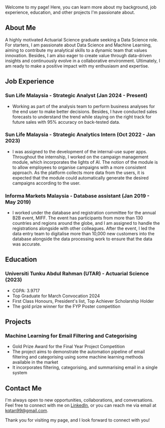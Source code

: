 Welcome to my page! Here, you can learn more about my background, job experience, education, and other projects I'm passionate about.

## About Me

A highly motivated Actuarial Science graduate seeking a Data Science role. For starters, I am passionate about Data Science and Machine Learning, aiming to contribute my analytical skills to a dynamic team that values innovation. Besides, I am also eager to create value through data-driven insights and continuously evolve in a collaborative environment. Ultimately, I am ready to make a positive impact with my enthusiasm and expertise.

## Job Experience

### Sun Life Malaysia - Strategic Analyst (Jan 2024 - Present)
- Working as part of the analysis team to perform business analyses for the end user to make better decisions. Besides, I have conducted sales forecasts to understand the trend while staying on the right track for future sales with 95% accuracy on back-tested data.
 
### Sun Life Malaysia - Strategic Analytics Intern (Oct 2022 - Jan 2023)
- I was assigned to the development of the internal-use super apps. Throughout the internship, I worked on the campaign management module, which incorporates the lights of AI. The notion of the module is to allow employees to organise campaigns with a more consistent approach. As the platform collects more data from the users, it is expected that the module could automatically generate the desired campaigns according to the user.

### Informa Markets Malaysia - Database assistant (Jan 2019 - May 2019)
- I worked under the database and registration committee for the annual B2B event, MIFF. The event has participants from more than 130 countries and regions around the globe, and I am assigned to handle the registrations alongside with other colleagues. After the event, I led the data entry team to digitalise more than 10,000 new customers into the database alongside the data processing work to ensure that the data was accurate.

## Education

### Universiti Tunku Abdul Rahman (UTAR) - Actuarial Science (2023)
- CGPA: 3.9717
- Top Graduate for March Convocation 2024
- First Class Honours, President's list, Top Achiever Scholarship Holder
- The gold prize winner for the FYP Poster competition

## Projects

### Machine Learning for Email Filtering and Categorising
- Gold Prize Award for the Final Year Project Competition
- The project aims to demonstrate the automation pipeline of email filtering and categorising using some machine learning methods available in the market
- It incorporates filtering, categorising, and summarising email in a single system

## Contact Me

I'm always open to new opportunities, collaborations, and conversations. Feel free to connect with me on [LinkedIn](https://www.linkedin.com/in/kai-qin-tan), or you can reach me via email at kqtan99@gmail.com.

Thank you for visiting my page, and I look forward to connect with you!

